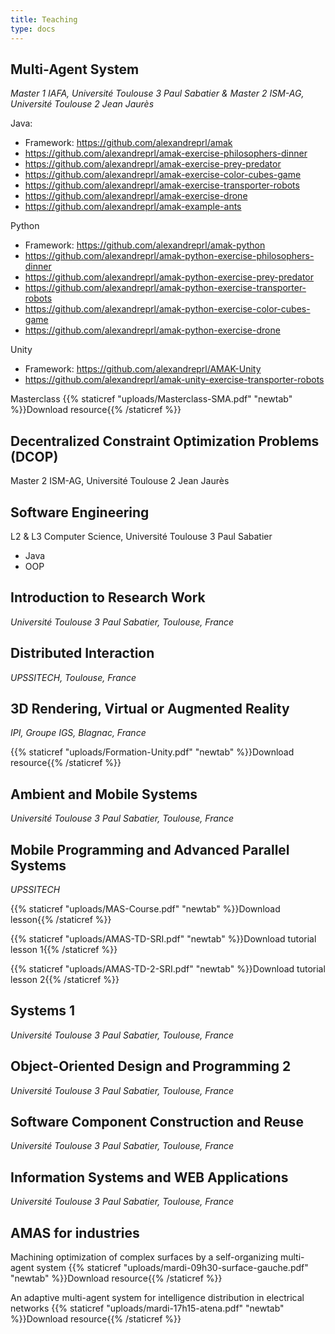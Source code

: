 ```yaml
---
title: Teaching
type: docs
---
```


## Multi-Agent System
_Master 1 IAFA, Université Toulouse 3 Paul Sabatier & Master 2 ISM-AG, Université Toulouse 2 Jean Jaurès_

Java:
- Framework: https://github.com/alexandreprl/amak
- https://github.com/alexandreprl/amak-exercise-philosophers-dinner
- https://github.com/alexandreprl/amak-exercise-prey-predator
- https://github.com/alexandreprl/amak-exercise-color-cubes-game
- https://github.com/alexandreprl/amak-exercise-transporter-robots
- https://github.com/alexandreprl/amak-exercise-drone
- https://github.com/alexandreprl/amak-example-ants

Python
- Framework: https://github.com/alexandreprl/amak-python
- https://github.com/alexandreprl/amak-python-exercise-philosophers-dinner
- https://github.com/alexandreprl/amak-python-exercise-prey-predator
- https://github.com/alexandreprl/amak-python-exercise-transporter-robots
- https://github.com/alexandreprl/amak-python-exercise-color-cubes-game
- https://github.com/alexandreprl/amak-python-exercise-drone

Unity
- Framework: https://github.com/alexandreprl/AMAK-Unity
- https://github.com/alexandreprl/amak-unity-exercise-transporter-robots

Masterclass
{{% staticref "uploads/Masterclass-SMA.pdf" "newtab" %}}Download resource{{% /staticref %}}

## Decentralized Constraint Optimization Problems (DCOP)
Master 2 ISM-AG, Université Toulouse 2 Jean Jaurès

## Software Engineering
L2 & L3 Computer Science, Université Toulouse 3 Paul Sabatier

- Java
- OOP

## Introduction to Research Work
_Université Toulouse 3 Paul Sabatier, Toulouse, France_

## Distributed Interaction
_UPSSITECH, Toulouse, France_

## 3D Rendering, Virtual or Augmented Reality
_IPI, Groupe IGS, Blagnac, France_

{{% staticref "uploads/Formation-Unity.pdf" "newtab" %}}Download resource{{% /staticref %}}

## Ambient and Mobile Systems
_Université Toulouse 3 Paul Sabatier, Toulouse, France_

## Mobile Programming and Advanced Parallel Systems
_UPSSITECH_

{{% staticref "uploads/MAS-Course.pdf" "newtab" %}}Download lesson{{% /staticref %}}

{{% staticref "uploads/AMAS-TD-SRI.pdf" "newtab" %}}Download tutorial lesson 1{{% /staticref %}}

{{% staticref "uploads/AMAS-TD-2-SRI.pdf" "newtab" %}}Download tutorial lesson 2{{% /staticref %}}

## Systems 1
_Université Toulouse 3 Paul Sabatier, Toulouse, France_

## Object-Oriented Design and Programming 2
_Université Toulouse 3 Paul Sabatier, Toulouse, France_

## Software Component Construction and Reuse
_Université Toulouse 3 Paul Sabatier, Toulouse, France_

## Information Systems and WEB Applications
_Université Toulouse 3 Paul Sabatier, Toulouse, France_

## AMAS for industries
Machining optimization of complex surfaces by a self-organizing multi-agent system
{{% staticref "uploads/mardi-09h30-surface-gauche.pdf" "newtab" %}}Download resource{{% /staticref %}}

An adaptive multi-agent system for intelligence distribution in electrical networks
{{% staticref "uploads/mardi-17h15-atena.pdf" "newtab" %}}Download resource{{% /staticref %}}
